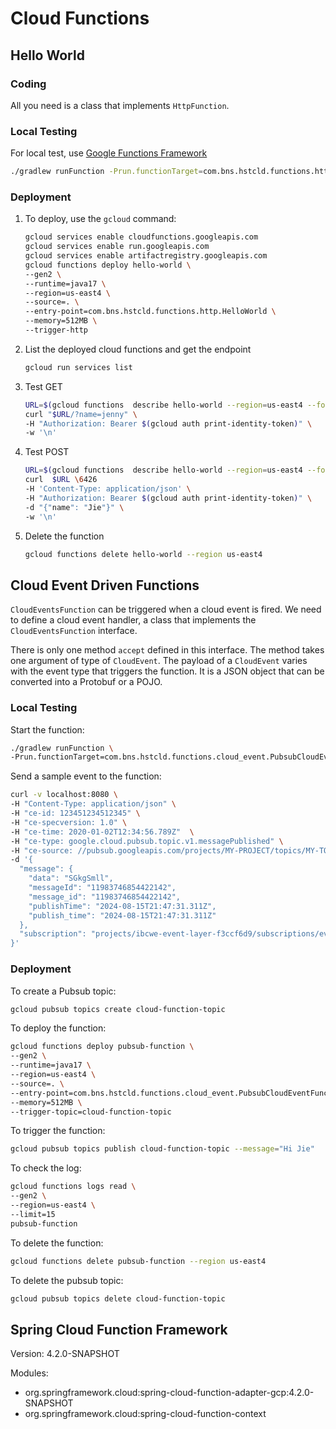 # Cloud Functions

## Hello World

### Coding

All you need is a class that implements `HttpFunction`.

### Local Testing

For local test, use [Google Functions Framework](https://github.com/GoogleCloudPlatform/functions-framework-java)
```bash
./gradlew runFunction -Prun.functionTarget=com.bns.hstcld.functions.http.HelloWorld
```

### Deployment

1. To deploy, use the `gcloud` command:
   ```bash
   gcloud services enable cloudfunctions.googleapis.com
   gcloud services enable run.googleapis.com
   gcloud services enable artifactregistry.googleapis.com
   gcloud functions deploy hello-world \
   --gen2 \
   --runtime=java17 \
   --region=us-east4 \
   --source=. \
   --entry-point=com.bns.hstcld.functions.http.HelloWorld \
   --memory=512MB \
   --trigger-http
   ```
2. List the deployed cloud functions and get the endpoint
    ```bash
    gcloud run services list
    ```
3. Test GET
    ```bash
    URL=$(gcloud functions  describe hello-world --region=us-east4 --format="value(url)")
    curl "$URL/?name=jenny" \
    -H "Authorization: Bearer $(gcloud auth print-identity-token)" \
    -w '\n'
    ```
4. Test POST
   ```bash
   URL=$(gcloud functions  describe hello-world --region=us-east4 --format="value(url)")
   curl  $URL \6426
   -H 'Content-Type: application/json' \
   -H "Authorization: Bearer $(gcloud auth print-identity-token)" \
   -d "{"name": "Jie"}" \
   -w '\n'
   ```
5. Delete the function
   ```bash
   gcloud functions delete hello-world --region us-east4
   ```

## Cloud Event Driven Functions

`CloudEventsFunction` can be triggered when a cloud event is fired. We need 
to define a cloud event handler, a class that implements the 
`CloudEventsFunction` interface.

There is only one method `accept` defined in this interface. The method 
takes one argument of type of `CloudEvent`. The payload of a `CloudEvent` 
varies with the event type that triggers the function. It is a JSON object 
that can be converted into a Protobuf or a POJO. 

### Local Testing

Start the function:
```bash
./gradlew runFunction \
-Prun.functionTarget=com.bns.hstcld.functions.cloud_event.PubsubCloudEventFunction
```

Send a sample event to the function:
```bash
curl -v localhost:8080 \
-H "Content-Type: application/json" \
-H "ce-id: 123451234512345" \
-H "ce-specversion: 1.0" \
-H "ce-time: 2020-01-02T12:34:56.789Z"  \
-H "ce-type: google.cloud.pubsub.topic.v1.messagePublished" \
-H "ce-source: //pubsub.googleapis.com/projects/MY-PROJECT/topics/MY-TOPIC" \
-d '{
  "message": {
    "data": "SGkgSmll",
    "messageId": "11983746854422142",
    "message_id": "11983746854422142",
    "publishTime": "2024-08-15T21:47:31.311Z",
    "publish_time": "2024-08-15T21:47:31.311Z"
  },
  "subscription": "projects/ibcwe-event-layer-f3ccf6d9/subscriptions/eventarc-us-east4-pubsub-function-064067-sub-259"
}'
```
### Deployment

To create a Pubsub topic:
```bash
gcloud pubsub topics create cloud-function-topic
```

To deploy the function:
```bash
gcloud functions deploy pubsub-function \
--gen2 \
--runtime=java17 \ 
--region=us-east4 \
--source=. \
--entry-point=com.bns.hstcld.functions.cloud_event.PubsubCloudEventFunction \
--memory=512MB \
--trigger-topic=cloud-function-topic
```

To trigger the function:
```bash
gcloud pubsub topics publish cloud-function-topic --message="Hi Jie"
```

To check the log:
```bash
gcloud functions logs read \
--gen2 \
--region=us-east4 \
--limit=15 
pubsub-function
```

To delete the function:
```bash
gcloud functions delete pubsub-function --region us-east4
```

To delete the pubsub topic:
```bash
gcloud pubsub topics delete cloud-function-topic
```

## Spring Cloud Function Framework

Version: 4.2.0-SNAPSHOT

Modules:
- org.springframework.cloud:spring-cloud-function-adapter-gcp:4.2.0-SNAPSHOT
- org.springframework.cloud:spring-cloud-function-context


